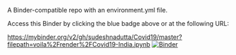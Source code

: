 A Binder-compatible repo with an environment.yml file.

Access this Binder by clicking the blue badge above or at the following URL:

https://mybinder.org/v2/gh/sudeshnadutta/Covid19/master?filepath=voila%2Frender%2FCovid19-India.ipynb
[![Binder](https://mybinder.org/badge_logo.svg)](https://mybinder.org/v2/gh/sudeshnadutta/Covid19/master?urlpath=voila%2Frender%2FCovid19-India.ipynb)
